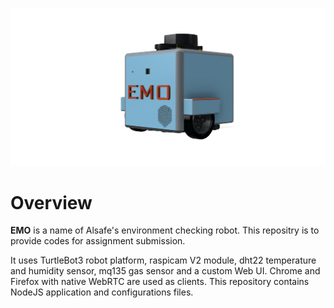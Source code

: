 ![main](./3d_model/TurtleBot3%20Burger%20v45.png)

# Overview

**EMO** is a name of Alsafe's environment checking robot. 
This repositry is to provide codes for assignment submission.

It uses TurtleBot3 robot platform, raspicam V2 module, dht22 temperature and humidity sensor, mq135 gas sensor and a custom Web UI. 
Chrome and Firefox with native WebRTC are used as clients. 
This repository contains NodeJS application and configurations files.
